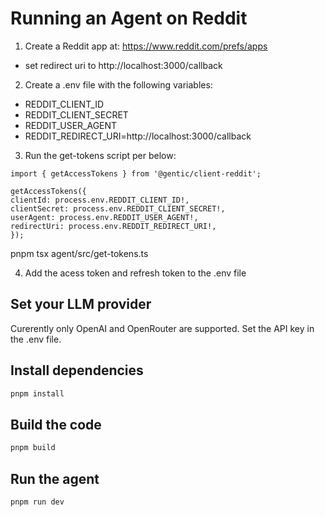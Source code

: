 # Running an Agent on Reddit

1. Create a Reddit app at: https://www.reddit.com/prefs/apps

- set redirect uri to http://localhost:3000/callback

2. Create a .env file with the following variables:

- REDDIT_CLIENT_ID
- REDDIT_CLIENT_SECRET
- REDDIT_USER_AGENT
- REDDIT_REDIRECT_URI=http://localhost:3000/callback

3. Run the get-tokens script per below:

```
import { getAccessTokens } from '@gentic/client-reddit';

getAccessTokens({
clientId: process.env.REDDIT_CLIENT_ID!,
clientSecret: process.env.REDDIT_CLIENT_SECRET!,
userAgent: process.env.REDDIT_USER_AGENT!,
redirectUri: process.env.REDDIT_REDIRECT_URI!,
});

```

pnpm tsx agent/src/get-tokens.ts

4. Add the acess token and refresh token to the .env file

## Set your LLM provider

Curerently only OpenAI and OpenRouter are supported. Set the API key in the .env file.

## Install dependencies

```sh
pnpm install
```

## Build the code

```sh
pnpm build
```

## Run the agent

```sh
pnpm run dev
```
